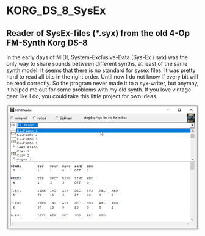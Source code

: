 # KORG_DS_8_SysEx
## Reader of SysEx-files (\*.syx) from the old 4-Op FM-Synth Korg DS-8
In the early days of MIDI, System-Exclusive-Data (Sys-Ex / syx) was the only way 
to share sounds between different synths, at least of the same synth model. 
It seems that there is no standard for sysex files. It was pretty hard to read 
all bits in the right order. Until now I do not know if every bit will be read 
correctly. So the program never made it to a syx-writer, but anymay, it helped 
me out for some problems with my old synth. If you love vintage gear like I do, 
you could take this little project for own ideas. 

![KDS8Reader Image](KDS8Reader.png "KDS8Reader Image")
